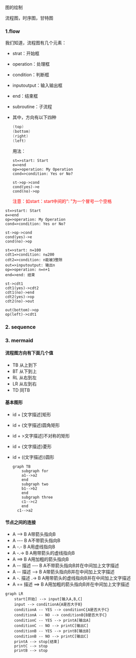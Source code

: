 图的绘制

流程图，时序图，甘特图

### 1.flow

我们知道，流程图有几个元素：

- strat：开始框

- operation：处理框

- condition：判断框

- inputoutput：输入输出框

- end：结束框

- subroutine：子流程

- 其中，方向有以下四种

  ```swift
  (top)
  (bottom)
  (right)
  (left)
  ```
  用法：

  ```如下
  st=>start: Start
  e=>end
  op=>operation: My Operation
  cond=>condition: Yes or No?
  
  st->op->cond
  cond(yes)->e
  cond(no)->op
  ```

  <font color="red">注意：如start：start中间的“: ”为一个冒号一个空格</font>


```flow
st=>start: Start
e=>end
op=>operation: My Operation
cond=>condition: Yes or No?

st->op->cond
cond(yes)->e
cond(no)->op
```

```flow
st=>start: n=100
cdt1=>condition: n≤200
cdt2=>condition: n能被3整除
out=>inputoutput: 输出n
op=>operation: n=n+1
end=>end: 结束

st->cdt1
cdt1(yes)->cdt2
cdt1(no)->end
cdt2(yes)->op
cdt2(no)->out

out(bottom)->op
op(left)->cdt1

```
### 2. sequence

### 3. mermaid

#### 流程图方向有下面几个值

- TB 从上到下
- BT 从下到上
- RL 从右到左
- LR 从左到右
- TD 同TB

#### 基本图形

- id + [文字描述]矩形

- id + (文字描述)圆角矩形

- id + >文字描述]不对称的矩形

- id + {文字描述}菱形

- id + ((文字描述))圆形

  ```mermaid
  graph TB
      subgraph for
      a1-->a2
      end
      subgraph two
      b1-->b2
      end
      subgraph three
      c1-->c2
      end
    c1-->a2
  ```

#### 节点之间的连接

  - A --> B A带箭头指向B
  - A --- B A不带箭头指向B
  -  A -.- B A用虚线指向B
  -  A -.-> B A用带箭头的虚线指向B
  -  A ==> B A用加粗的箭头指向B
  -  A -- 描述 --- B A不带箭头指向B并在中间加上文字描述
  -  A -- 描述 --> B A带箭头指向B并在中间加上文字描述
  -  A -. 描述 .-> B A用带箭头的虚线指向B并在中间加上文字描述
  -  A == 描述 ==> B A用加粗的箭头指向B并在中间加上文字描述





```mermaid
graph LR
    start[开始] --> input[输入A,B,C]
    input --> conditionA{A是否大于B}
    conditionA -- YES --> conditionC{A是否大于C}
    conditionA -- NO --> conditionB{B是否大于C}
    conditionC -- YES --> printA[输出A]
    conditionC -- NO --> printC[输出C]
    conditionB -- YES --> printB[输出B]
    conditionB -- NO --> printC[输出C]
    printA --> stop[结束]
    printC --> stop
    printB --> stop
```

